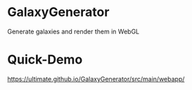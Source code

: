 # GalaxyGenerator
Generate galaxies and render them in WebGL

# Quick-Demo
https://ultimate.github.io/GalaxyGenerator/src/main/webapp/
